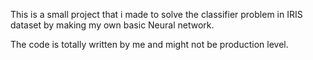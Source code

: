This is a small project that i made to solve the classifier problem in IRIS dataset by making my own basic Neural network.

The code is totally written by me and might not be production level.
